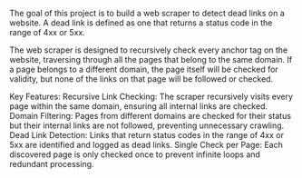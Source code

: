 The goal of this project is to build a web scraper to detect dead links on a website. A dead link is defined as one that returns a status code in the range of 4xx or 5xx.

The web scraper is designed to recursively check every anchor tag on the website, traversing through all the pages that belong to the same domain. If a page belongs to a different domain, the page itself will be checked for validity, but none of the links on that page will be followed or checked.

Key Features:
Recursive Link Checking: The scraper recursively visits every page within the same domain, ensuring all internal links are checked.
Domain Filtering: Pages from different domains are checked for their status but their internal links are not followed, preventing unnecessary crawling.
Dead Link Detection: Links that return status codes in the range of 4xx or 5xx are identified and logged as dead links.
Single Check per Page: Each discovered page is only checked once to prevent infinite loops and redundant processing.
